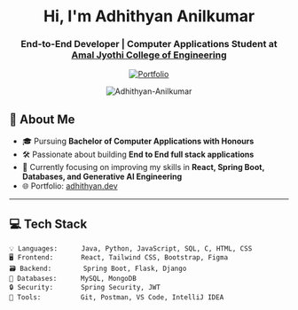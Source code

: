<h1 align="center">Hi, I'm Adhithyan Anilkumar</h1>
<h3 align="center">
  End-to-End Developer | Computer Applications Student at 
  <a href="https://github.com/ajceautonomous" target="_blank">Amal Jyothi College of Engineering</a>
</h3>

<p align="center">
  <a href="https://adhithyan.dev" target="_blank">
    <img src="https://img.shields.io/badge/Portfolio-adhithyan.dev-blue?style=flat-square&logo=firefox-browser" alt="Portfolio" />
  </a>
</p>
<p align="center"> <img src="https://komarev.com/ghpvc/?username=Adhithyan-Anilkumar&label=Profile%20Views&color=0e75b6&style=flat" alt="Adhithyan-Anilkumar" /> </p> 

## 🚀 About Me

- 🎓 Pursuing **Bachelor of Computer Applications with Honours**  
- 🛠️ Passionate about building **End to End full stack applications**  
- 🌱 Currently focusing on improving my skills in **React, Spring Boot, Databases, and Generative AI Engineering**  
- 🌐 Portfolio: [adhithyan.dev](https://adhithyan.dev)

---

## 💻 Tech Stack

```plaintext
💡 Languages:      Java, Python, JavaScript, SQL, C, HTML, CSS
🖥️ Frontend:       React, Tailwind CSS, Bootstrap, Figma
🗃️ Backend:        Spring Boot, Flask, Django
🧠 Databases:      MySQL, MongoDB
🔒 Security:       Spring Security, JWT
🧰 Tools:          Git, Postman, VS Code, IntelliJ IDEA
